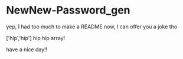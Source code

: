 # NewNew-Password_gen
yep, I had too much to make a README now, 
I can offer you a joke tho

['hip','hip']
hip hip array!

have a nice day!!
